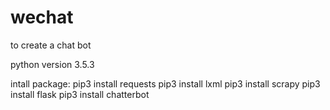 # wechat
to create a chat bot

python version 3.5.3

intall package:
pip3 install requests
pip3 install lxml
pip3 install scrapy
pip3 install flask
pip3 install chatterbot